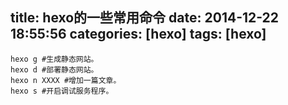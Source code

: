 title: hexo的一些常用命令
date: 2014-12-22 18:55:56
categories: [hexo]
tags: [hexo]
---
``` code
hexo g #生成静态网站。
hexo d #部署静态网站。
hexo n XXXX #增加一篇文章。
hexo s #开启调试服务程序。

```